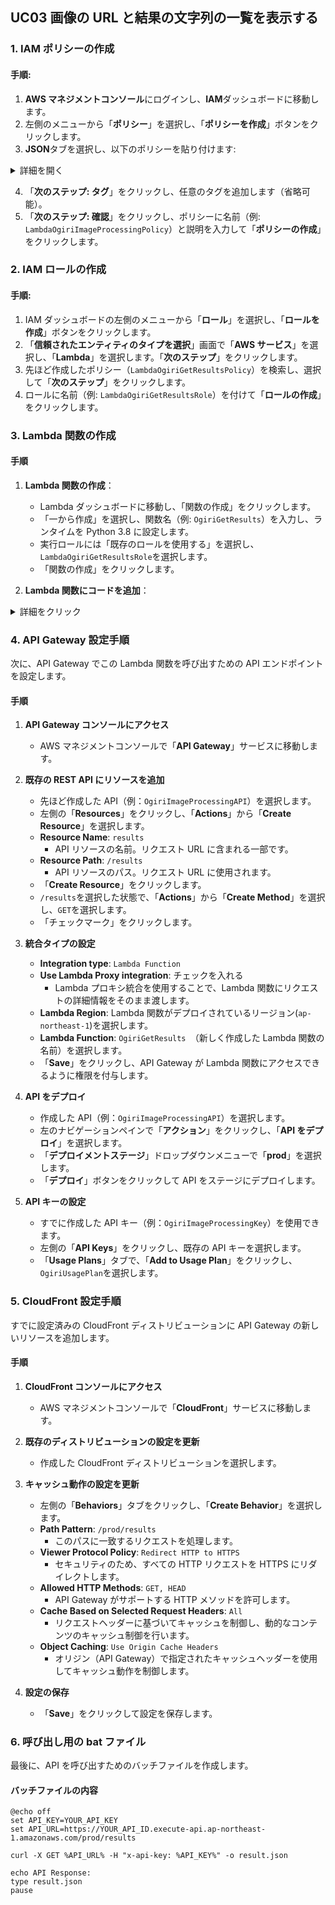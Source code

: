 ## UC03 画像の URL と結果の文字列の一覧を表示する

### 1. IAM ポリシーの作成

#### 手順:

1. **AWS マネジメントコンソール**にログインし、**IAM**ダッシュボードに移動します。
2. 左側のメニューから「**ポリシー**」を選択し、「**ポリシーを作成**」ボタンをクリックします。
3. **JSON**タブを選択し、以下のポリシーを貼り付けます:

<details><summary>詳細を開く</summary>

```json
{
  "Version": "2012-10-17",
  "Statement": [
    {
      "Effect": "Allow",
      "Action": ["dynamodb:Scan"],
      "Resource": "arn:aws:dynamodb:ap-northeast-1:765231401377:table/OgiriResultsTable"
    },
    {
      "Effect": "Allow",
      "Action": ["logs:CreateLogGroup", "logs:CreateLogStream", "logs:PutLogEvents"],
      "Resource": "arn:aws:logs:ap-northeast-1:765231401377:log-group:/aws/lambda/*"
    }
  ]
}
```

</details>

4. 「**次のステップ: タグ**」をクリックし、任意のタグを追加します（省略可能）。
5. 「**次のステップ: 確認**」をクリックし、ポリシーに名前（例: `LambdaOgiriImageProcessingPolicy`）と説明を入力して「**ポリシーの作成**」をクリックします。

### 2. IAM ロールの作成

#### 手順:

1. IAM ダッシュボードの左側のメニューから「**ロール**」を選択し、「**ロールを作成**」ボタンをクリックします。
2. 「**信頼されたエンティティのタイプを選択**」画面で「**AWS サービス**」を選択し、「**Lambda**」を選択します。「**次のステップ**」をクリックします。
3. 先ほど作成したポリシー（`LambdaOgiriGetResultsPolicy`）を検索し、選択して「**次のステップ**」をクリックします。
4. ロールに名前（例: `LambdaOgiriGetResultsRole`）を付けて「**ロールの作成**」をクリックします。

### 3. Lambda 関数の作成

#### 手順

1. **Lambda 関数の作成**：
 
   - Lambda ダッシュボードに移動し、「関数の作成」をクリックします。
   - 「一から作成」を選択し、関数名（例: `OgiriGetResults`）を入力し、ランタイムを Python 3.8 に設定します。
   - 実行ロールには「既存のロールを使用する」を選択し、`LambdaOgiriGetResultsRole`を選択します。
   - 「関数の作成」をクリックします。

2. **Lambda 関数にコードを追加**：

<details><summary>詳細をクリック</summary>

```python
import json
import boto3
import logging

# CloudWatch Logsの設定
logging.basicConfig(level=logging.INFO)
logger = logging.getLogger(__name__)

dynamodb = boto3.resource('dynamodb')

def lambda_handler(event, context):
    try:
        table_name = 'OgiriResultsTable'
        table = dynamodb.Table(table_name)

        # DynamoDBから全てのデータを取得
        response = table.scan()

        if 'Items' in response:
            items = response['Items']
            results = [{'ImageUrl': item['ImageUrl'], 'Result': item['Result']} for item in items]
            return {
                'statusCode': 200,
                'body': json.dumps(results)
            }
        else:
            return {
                'statusCode': 404,
                'body': json.dumps({'message': 'データが見つかりません。'})
            }
    except Exception as e:
        logger.error(f"予期せぬ例外: {str(e)}")
        return {
            'statusCode': 500,
            'body': json.dumps(f"予期せぬ例外: {str(e)}")
        }
```

</details>

### 4. API Gateway 設定手順

次に、API Gateway でこの Lambda 関数を呼び出すための API エンドポイントを設定します。

#### 手順

1. **API Gateway コンソールにアクセス**

   - AWS マネジメントコンソールで「**API Gateway**」サービスに移動します。

2. **既存の REST API にリソースを追加**

   - 先ほど作成した API（例：`OgiriImageProcessingAPI`）を選択します。
   - 左側の「**Resources**」をクリックし、「**Actions**」から「**Create Resource**」を選択します。
   - **Resource Name**: `results`
     - API リソースの名前。リクエスト URL に含まれる一部です。
   - **Resource Path**: `/results`
     - API リソースのパス。リクエスト URL に使用されます。
   - 「**Create Resource**」をクリックします。
   - `/results`を選択した状態で、「**Actions**」から「**Create Method**」を選択し、`GET`を選択します。
   - 「チェックマーク」をクリックします。

3. **統合タイプの設定**

   - **Integration type**: `Lambda Function`
   - **Use Lambda Proxy integration**: チェックを入れる
     - Lambda プロキシ統合を使用することで、Lambda 関数にリクエストの詳細情報をそのまま渡します。
   - **Lambda Region**: Lambda 関数がデプロイされているリージョン(`ap-northeast-1`)を選択します。
   - **Lambda Function**: `OgiriGetResults `（新しく作成した Lambda 関数の名前）を選択します。
   - 「**Save**」をクリックし、API Gateway が Lambda 関数にアクセスできるように権限を付与します。

4. **API をデプロイ**

   - 作成した API（例：`OgiriImageProcessingAPI`）を選択します。
   - 左のナビゲーションペインで「**アクション**」をクリックし、「**API をデプロイ**」を選択します。
   - 「**デプロイメントステージ**」ドロップダウンメニューで「**prod**」を選択します。
   - 「**デプロイ**」ボタンをクリックして API をステージにデプロイします。

5. **API キーの設定**
   - すでに作成した API キー（例：`OgiriImageProcessingKey`）を使用できます。
   - 左側の「**API Keys**」をクリックし、既存の API キーを選択します。
   - 「**Usage Plans**」タブで、「**Add to Usage Plan**」をクリックし、`OgiriUsagePlan`を選択します。

### 5. CloudFront 設定手順

すでに設定済みの CloudFront ディストリビューションに API Gateway の新しいリソースを追加します。

#### 手順

1. **CloudFront コンソールにアクセス**

   - AWS マネジメントコンソールで「**CloudFront**」サービスに移動します。

2. **既存のディストリビューションの設定を更新**

   - 作成した CloudFront ディストリビューションを選択します。

3. **キャッシュ動作の設定を更新**

   - 左側の「**Behaviors**」タブをクリックし、「**Create Behavior**」を選択します。
   - **Path Pattern**: `/prod/results`
     - このパスに一致するリクエストを処理します。
   - **Viewer Protocol Policy**: `Redirect HTTP to HTTPS`
     - セキュリティのため、すべての HTTP リクエストを HTTPS にリダイレクトします。
   - **Allowed HTTP Methods**: `GET, HEAD`
     - API Gateway がサポートする HTTP メソッドを許可します。
   - **Cache Based on Selected Request Headers**: `All`
     - リクエストヘッダーに基づいてキャッシュを制御し、動的なコンテンツのキャッシュ制御を行います。
   - **Object Caching**: `Use Origin Cache Headers`
     - オリジン（API Gateway）で指定されたキャッシュヘッダーを使用してキャッシュ動作を制御します。

4. **設定の保存**
   - 「**Save**」をクリックして設定を保存します。

### 6. 呼び出し用の bat ファイル

最後に、API を呼び出すためのバッチファイルを作成します。

#### バッチファイルの内容

```batch
@echo off
set API_KEY=YOUR_API_KEY
set API_URL=https://YOUR_API_ID.execute-api.ap-northeast-1.amazonaws.com/prod/results

curl -X GET %API_URL% -H "x-api-key: %API_KEY%" -o result.json

echo API Response:
type result.json
pause
```